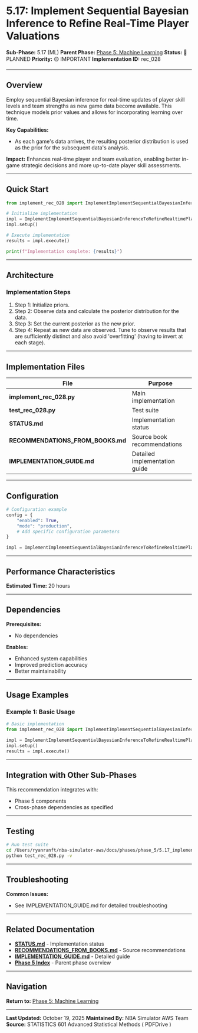 # 5.17: Implement Sequential Bayesian Inference to Refine Real-Time Player Valuations

**Sub-Phase:** 5.17 (ML)
**Parent Phase:** [Phase 5: Machine Learning](../PHASE_5_INDEX.md)
**Status:** 🔵 PLANNED
**Priority:** 🟡 IMPORTANT
**Implementation ID:** rec_028

---

## Overview

Employ sequential Bayesian inference for real-time updates of player skill levels and team strengths as new game data become available.  This technique models prior values and allows for incorporating learning over time. 

**Key Capabilities:**
- As each game's data arrives, the resulting posterior distribution is used as the prior for the subsequent data's analysis.

**Impact:**
Enhances real-time player and team evaluation, enabling better in-game strategic decisions and more up-to-date player skill assessments.

---

## Quick Start

```python
from implement_rec_028 import ImplementImplementSequentialBayesianInferenceToRefineRealtimePlayerValuations

# Initialize implementation
impl = ImplementImplementSequentialBayesianInferenceToRefineRealtimePlayerValuations()
impl.setup()

# Execute implementation
results = impl.execute()

print(f"Implementation complete: {results}")
```

---

## Architecture

### Implementation Steps

1. Step 1: Initialize priors.
2. Step 2: Observe data and calculate the posterior distribution for the data.
3. Step 3: Set the current posterior as the new prior.
4. Step 4: Repeat as new data are observed. Tune to observe results that are sufficiently distinct and also avoid 'overfitting' (having to invert at each stage).

---

## Implementation Files

| File | Purpose |
|------|---------|
| **implement_rec_028.py** | Main implementation |
| **test_rec_028.py** | Test suite |
| **STATUS.md** | Implementation status |
| **RECOMMENDATIONS_FROM_BOOKS.md** | Source book recommendations |
| **IMPLEMENTATION_GUIDE.md** | Detailed implementation guide |

---

## Configuration

```python
# Configuration example
config = {
    "enabled": True,
    "mode": "production",
    # Add specific configuration parameters
}

impl = ImplementImplementSequentialBayesianInferenceToRefineRealtimePlayerValuations(config=config)
```

---

## Performance Characteristics

**Estimated Time:** 20 hours

---

## Dependencies

**Prerequisites:**
- No dependencies

**Enables:**
- Enhanced system capabilities
- Improved prediction accuracy
- Better maintainability

---

## Usage Examples

### Example 1: Basic Usage

```python
# Basic implementation
from implement_rec_028 import ImplementImplementSequentialBayesianInferenceToRefineRealtimePlayerValuations

impl = ImplementImplementSequentialBayesianInferenceToRefineRealtimePlayerValuations()
impl.setup()
results = impl.execute()
```

---

## Integration with Other Sub-Phases

This recommendation integrates with:
- Phase 5 components
- Cross-phase dependencies as specified

---

## Testing

```bash
# Run test suite
cd /Users/ryanranft/nba-simulator-aws/docs/phases/phase_5/5.17_implement_sequential_bayesian_inference_to_refine_real-time_
python test_rec_028.py -v
```

---

## Troubleshooting

**Common Issues:**
- See IMPLEMENTATION_GUIDE.md for detailed troubleshooting

---

## Related Documentation

- **[STATUS.md](STATUS.md)** - Implementation status
- **[RECOMMENDATIONS_FROM_BOOKS.md](RECOMMENDATIONS_FROM_BOOKS.md)** - Source recommendations
- **[IMPLEMENTATION_GUIDE.md](IMPLEMENTATION_GUIDE.md)** - Detailed guide
- **[Phase 5 Index](../PHASE_5_INDEX.md)** - Parent phase overview

---

## Navigation

**Return to:** [Phase 5: Machine Learning](../PHASE_5_INDEX.md)

---

**Last Updated:** October 19, 2025
**Maintained By:** NBA Simulator AWS Team
**Source:** STATISTICS 601 Advanced Statistical Methods ( PDFDrive )
